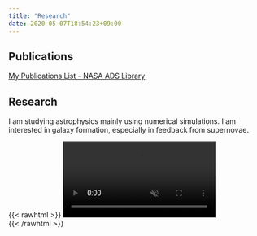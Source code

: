 ```yaml
---
title: "Research"
date: 2020-05-07T18:54:23+09:00
---
```


## Publications

[My Publications List - NASA ADS Library](https://ui.adsabs.harvard.edu/public-libraries/nh_1-GaxRliz19Uv7IJ2XA)

## Research

I am studying astrophysics mainly using numerical simulations. I am interested in galaxy formation, especially in feedback from supernovae.

{{< rawhtml >}}
<video autoplay loop muted playsinline> 
  <source src="/media/cosmological.webm" type="video/webm">  
  <source src="/media/cosmological.mp4" type="video/mp4">  
</video>  
{{< /rawhtml >}}
